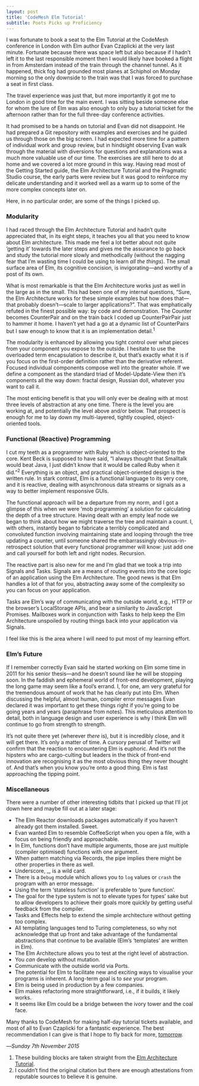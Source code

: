 ```yaml
---
layout: post
title: 'CodeMesh Elm Tutorial'
subtitle: Poots Picks up Proficiency
---
```


I was fortunate to book a seat to the Elm Tutorial at the CodeMesh conference in London with Elm author Evan Czaplicki at the very last minute. Fortunate because there was space left but also because if I hadn’t left it to the last responsible moment then I would likely have booked a flight in from Amsterdam instead of the train through the channel tunnel. As it happened, thick fog had grounded most planes at Schiphol on Monday morning  so the only downside to the train was that I was forced to purchase a seat in first class.

The travel experience was just that, but more importantly it got me to London in good time for the main event. I was sitting beside someone else for whom the lure of Elm was also enough to only buy a tutorial ticket for the afternoon rather than for the full three-day conference activities.

It had promised to be a hands on tutorial and Evan did not disappoint. He had prepared a Git repository with examples and exercises and he guided us through those on the big screen. I had expected more time for a pattern of individual work and group review, but in hindsight observing Evan walk through the material with diversions for questions and explanations was a much more valuable use of our time. The exercises are still here to do at home and we covered a lot more ground in this way. Having read most of the Getting Started guide, the Elm Architecture Tutorial and the Pragmatic Studio course, the early parts were review but it was good to reinforce my delicate understanding and it worked well as a warm up to some of the more complex concepts later on.

Here, in no particular order, are some of the things I picked up.

### Modularity

I had raced through the Elm Architecture Tutorial and hadn’t quite appreciated that, in its eight steps, it teaches you all that you need to know about Elm architecture. This made me feel a lot better about not quite ’getting it’ towards the later steps and gives me the assurance to go back and study the tutorial more slowly and methodically (without the nagging fear that I’m wasting time I could be using to learn *all the things*). The small surface area of Elm, its cognitive concision, is invigorating—and worthy of a post of its own.

What is most remarkable is that the Elm Architecture works just as well in the large as in the small. This had been one of my internal questions, “Sure, the Elm Architecture works for these simple examples but how does that—that probably doesn’t—scale to larger applications?”. That was emphatically refuted in the finest possible way: by code and demonstration. The Counter becomes CounterPair and on the train back I coded up CounterPairPair just to hammer it home. I haven’t yet had a go at a dynamic list of CounterPairs but I saw enough to know that it is an implementation detail.<sup>1</sup>

The modularity is enhanced by allowing you tight control over what pieces from your component you expose to the outside. I hesitate to use the overloaded term encapsulation to describe it, but that’s exactly what it is if you focus on the first-order definition rather than the derivative referent. Focused individual components compose well into the greater whole. If we define a component as the standard triad of Model-Update-View then it’s components all the way down: fractal design, Russian doll, whatever you want to call it.

The most enticing benefit is that you will only ever be dealing with at most three levels of abstraction at any one time. There is the level you are working at, and potentially the level above and/or below. That prospect is enough for me to lay down my multi-layered, tightly coupled, object-oriented tools.

### Functional (Reactive) Programming

I cut my teeth as a programmer with Ruby which is object-oriented to the core. Kent Beck is supposed to have said, “I always thought that Smalltalk would beat Java, I just didn’t know that it would be called Ruby when it did.”<sup>2</sup> Everything is an object, and practical object-oriented design is the written rule. In stark contrast, Elm is a functional language to its very core, and it is reactive, dealing with asynchronous data streams or signals as a way to better implement responsive GUIs.

The functional approach will be a departure from my norm, and I got a glimpse of this when we were ‘mob programming’ a solution for calculating the depth of a tree structure. Having dealt with an empty leaf node we began to think about how we might traverse the tree and maintain a count. I, with others, instantly began to fabricate a terribly complicated and convoluted function involving maintaining state and looping through the tree updating a counter, until someone shared the embarrassingly obvious-in-retrospect solution that every functional programmer will know: just add one and call yourself for both left and right nodes. Recursion.

The reactive part is also new for me and I’m glad that we took a trip into Signals and Tasks. Signals are a means of routing events into the core logic of an application using the Elm Architecture. The good news is that Elm handles a lot of that for you, abstracting away some of the complexity so you can focus on your application.

Tasks are Elm’s way of communicating with the outside world, e.g., HTTP or the browser’s LocalStorage APIs, and bear a similarity to JavaScript Promises. Mailboxes work in conjunction with Tasks to help keep the Elm Architecture unspoiled by routing things back into your application via Signals.

I feel like this is the area where I will need to put most of my learning effort.

### Elm’s Future

If I remember correctly Evan said he started working on Elm some time in 2011 for his senior thesis—and he doesn’t sound like he will be stopping soon. In the faddish and ephemeral world of front-end development, playing the long game may seem like a fool’s errand. I, for one, am very grateful for the tremendous amount of work that he has clearly put into Elm. When discussing the helpful, almost human, compiler error messages Evan declared it was important to get these things right if you’re going to be going years and years (paraphrase from notes). This meticulous attention to detail, both in language design and user experience  is why I think Elm will continue to go from strength to strength. 

It’s not quite there yet (wherever _there_ is), but it is incredibly close, and it will get there. It’s only a matter of time. A cursory perusal of Twitter will confirm that the reaction to encountering Elm is euphoric. And it’s not the hipsters who are cargo-culting but leaders in the thick of front-end innovation are recognising it as the most obvious thing they never thought of. And that’s when you know you’re onto a good thing. Elm is fast approaching the tipping point. 

### Miscellaneous

There were a number of other interesting tidbits that I picked up that I’ll jot down here and maybe fill out at a later stage:

- The Elm Reactor downloads packages automatically if you haven’t already got them installed. Sweet.
- Evan wanted Elm to resemble CoffeeScript when you open a file, with a focus on being friendly and approachable.
- In Elm, functions don’t have multiple arguments, those are just multiple (compiler optimised) functions with one argument.
- When pattern matching via Records, the pipe implies there might be other properties in there as well.
- Underscore, _, is a wild card.
- There is a `Debug` module which allows you to `log` values or `crash` the program with an error message.
- Using the term ‘stateless function’ is preferable to ‘pure function’.
- The goal for the type system is not to elevate types for types’ sake but to allow developers to achieve their goals more quickly by getting useful feedback from the compiler.
- Tasks and Effects help to extend the simple architecture without getting too complex.
- All templating languages tend to Turing completeness, so why not acknowledge that up front and take advantage of the fundamental abstractions that continue to be available (Elm’s ‘templates’ are written in Elm).
- The Elm Architecture allows you to test at the right level of abstraction.
- You _can_ develop without mutation.
- Communicate with the outside world via Ports.
- The potential for Elm to facilitate new and exciting ways to visualise your programs is inherent. A long-term goal is to _see_ your program.
- Elm is being used in production by a few companies.
- Elm makes refactoring more straightforward, i.e., if it builds, it likely works.
- It seems like Elm could be a bridge between the ivory tower and the coal face.

Many thanks to CodeMesh for making half-day tutorial tickets available, and most of all to Evan Czaplicki for a fantastic experience. The best recommendation I can give is that I hope to fly back for more, [tomorrow][elm-hack]. 

—*Sunday 7th November 2015*

<div class="footnotes">
  <ol>
    <li>
These building blocks are taken straight from the <a href="https://github.com/evancz/elm-architecture-tutorial/">Elm Architecture Tutorial</a>.
    </li>
    <li>
I couldn’t find the original citation but there are enough attestations from reputable sources to believe it is genuine.
    </li>
  </ol>
</div>

[elm-hack]: http://www.meetup.com/West-London-Hack-Night/events/226392298/
